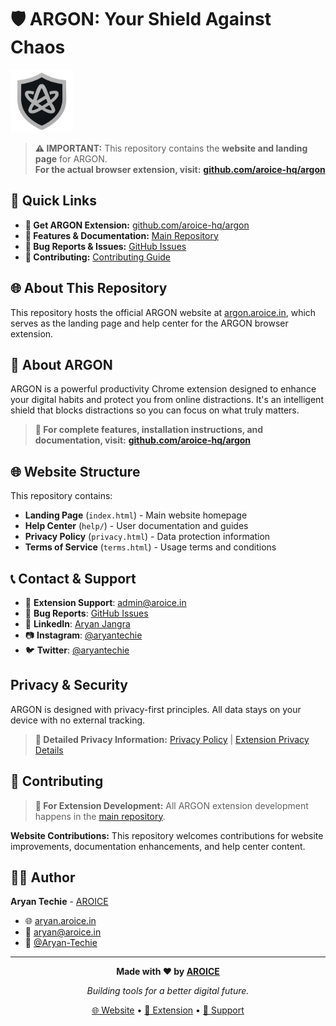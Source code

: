 # 🛡️ ARGON: Your Shield Against Chaos

<img src="webp/logo.webp" alt="ARGON Logo" width="100">

> **⚠️ IMPORTANT:** This repository contains the **website and landing page** for ARGON.  
> **For the actual browser extension, visit:** [**github.com/aroice-hq/argon**](https://github.com/aroice-hq/argon)

## 🔗 Quick Links

- **🚀 Get ARGON Extension:** [github.com/aroice-hq/argon](https://github.com/aroice-hq/argon)
- **📖 Features & Documentation:** [Main Repository](https://github.com/aroice-hq/argon)
- **🐛 Bug Reports & Issues:** [GitHub Issues](https://github.com/aroice-hq/argon/issues)
- **🤝 Contributing:** [Contributing Guide](https://github.com/aroice-hq/argon/blob/main/CONTRIBUTING.md)

## 🌐 About This Repository

This repository hosts the official ARGON website at [argon.aroice.in](https://argon.aroice.in), which serves as the landing page and help center for the ARGON browser extension.

## 🚀 About ARGON

ARGON is a powerful productivity Chrome extension designed to enhance your digital habits and protect you from online distractions. It's an intelligent shield that blocks distractions so you can focus on what truly matters.

> **📍 For complete features, installation instructions, and documentation, visit:** [**github.com/aroice-hq/argon**](https://github.com/aroice-hq/argon)

## 🌐 Website Structure

This repository contains:

- **Landing Page** (`index.html`) - Main website homepage
- **Help Center** (`help/`) - User documentation and guides
- **Privacy Policy** (`privacy.html`) - Data protection information
- **Terms of Service** (`terms.html`) - Usage terms and conditions

## 📞 Contact & Support

- 📧 **Extension Support**: [admin@aroice.in](mailto:admin@aroice.in)
- 🐛 **Bug Reports**: [GitHub Issues](https://github.com/aroice-hq/argon/issues)
- 💼 **LinkedIn**: [Aryan Jangra](https://www.linkedin.com/in/aryantechie)
- 📷 **Instagram**: [@aryantechie](https://instagram.com/aryantechie)
- 🐦 **Twitter**: [@aryantechie](https://x.com/aryantechie)



##  Privacy & Security

ARGON is designed with privacy-first principles. All data stays on your device with no external tracking.

> **📖 Detailed Privacy Information:** [Privacy Policy](privacy.html) | [Extension Privacy Details](https://github.com/aroice-hq/argon)

## 🤝 Contributing

> **🚀 For Extension Development:** All ARGON extension development happens in the [main repository](https://github.com/aroice-hq/argon).

**Website Contributions:** This repository welcomes contributions for website improvements, documentation enhancements, and help center content.

## 👨‍💻 Author

**Aryan Techie** - [AROICE](https://aroice.in)
- 🌐 [aryan.aroice.in](https://aryan.aroice.in)
- 📧 [aryan@aroice.in](mailto:aryan@aroice.in)
- 🐙 [@Aryan-Techie](https://github.com/Aryan-Techie)

---

<div align="center">

**Made with ❤️ by [AROICE](https://github.com/aroice-hq)**

*Building tools for a better digital future.*

[🌐 Website](https://argon.aroice.in) • [📱 Extension](https://github.com/aroice-hq/argon) • [📧 Support](mailto:admin@aroice.in)

</div>
